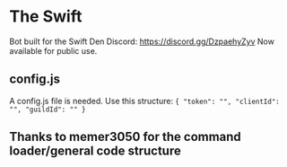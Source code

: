 # The Swift
Bot built for the Swift Den Discord: https://discord.gg/DzpaehyZyv
Now available for public use.


## config.js

A config.js file is needed. Use this structure:
`{
"token": "",
"clientId": "",
"guildId": ""
}`

## Thanks to memer3050 for the command loader/general code structure

